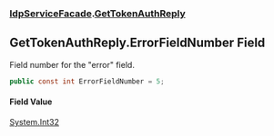 ### [IdpServiceFacade](../index.md 'IdpServiceFacade').[GetTokenAuthReply](index.md 'IdpServiceFacade\.GetTokenAuthReply')

## GetTokenAuthReply\.ErrorFieldNumber Field

Field number for the "error" field\.

```csharp
public const int ErrorFieldNumber = 5;
```

#### Field Value
[System\.Int32](https://learn.microsoft.com/en-us/dotnet/api/system.int32 'System\.Int32')
